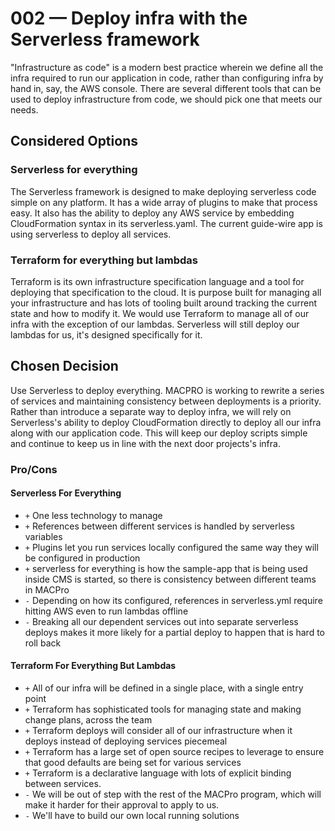 # 002 — Deploy infra with the Serverless framework

"Infrastructure as code" is a modern best practice wherein we define all the infra required to run our application in code, rather than configuring infra by hand in, say, the AWS console. There are several different tools that can be used to deploy infrastructure from code, we should pick one that meets our needs.

## Considered Options

### Serverless for everything

The Serverless framework is designed to make deploying serverless code simple on any platform. It has a wide array of plugins to make that process easy. It also has the ability to deploy any AWS service by embedding CloudFormation syntax in its serverless.yaml. The current guide-wire app is using serverless to deploy all services.

### Terraform for everything but lambdas

Terraform is its own infrastructure specification language and a tool for deploying that specification to the cloud. It is purpose built for managing all your infrastructure and has lots of tooling built around tracking the current state and how to modify it. We would use Terraform to manage all of our infra with the exception of our lambdas. Serverless will still deploy our lambdas for us, it's designed specifically for it.

## Chosen Decision

Use Serverless to deploy everything. MACPRO is working to rewrite a series of services and maintaining consistency between deployments is a priority. Rather than introduce a separate way to deploy infra, we will rely on Serverless's ability to deploy CloudFormation directly to deploy all our infra along with our application code. This will keep our deploy scripts simple and continue to keep us in line with the next door projects's infra.

### Pro/Cons

#### Serverless For Everything

-   `+` One less technology to manage
-   `+` References between different services is handled by serverless variables
-   `+` Plugins let you run services locally configured the same way they will be configured in production
-   `+` serverless for everything is how the sample-app that is being used inside CMS is started, so there is consistency between different teams in MACPro
-   `-` Depending on how its configured, references in serverless.yml require hitting AWS even to run lambdas offline
-   `-` Breaking all our dependent services out into separate serverless deploys makes it more likely for a partial deploy to happen that is hard to roll back

#### Terraform For Everything But Lambdas

-   `+` All of our infra will be defined in a single place, with a single entry point
-   `+` Terraform has sophisticated tools for managing state and making change plans, across the team
-   `+` Terraform deploys will consider all of our infrastructure when it deploys instead of deploying services piecemeal
-   `+` Terraform has a large set of open source recipes to leverage to ensure that good defaults are being set for various services
-   `+` Terraform is a declarative language with lots of explicit binding between services.
-   `-` We will be out of step with the rest of the MACPro program, which will make it harder for their approval to apply to us.
-   `-` We'll have to build our own local running solutions
